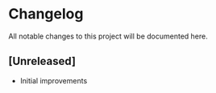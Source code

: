 # Changelog

All notable changes to this project will be documented here.

## [Unreleased]
- Initial improvements

